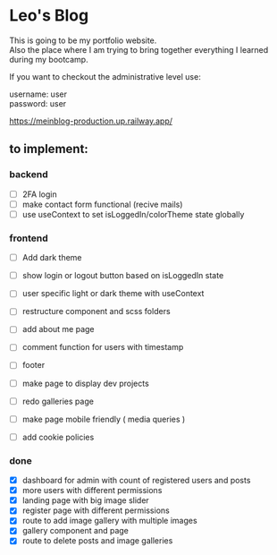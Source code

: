 # Leo's Blog
This is going to be my portfolio website.<br />
Also the place where I am trying to bring together everything I learned during my bootcamp.

If you want to checkout the administrative  level use:

username: user <br/>
password: user


https://meinblog-production.up.railway.app/

## to implement:
### backend
- [ ] 2FA login
- [ ] make contact form functional (recive mails)
- [ ] use useContext to set isLoggedIn/colorTheme state globally

### frontend
- [ ] Add dark theme
- [ ] show login or logout button based on isLoggedIn state
- [ ] user specific light or dark theme with useContext
- [ ] restructure component and scss folders
- [ ] add about me page
- [ ] comment function for users with timestamp
- [ ] footer
- [ ] make page to display dev projects
- [ ] redo galleries page
- [ ] make page mobile friendly ( media queries )
- [ ] add cookie policies 


### done
- [x] dashboard for admin with count of registered users and posts
- [x] more users with different permissions
- [x] landing page with big image slider
- [x] register page with different permissions
- [x] route to add image gallery with multiple images
- [x] gallery component and page
- [x] route to delete posts and image galleries